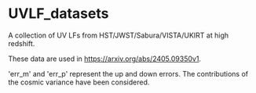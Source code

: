 # UVLF_datasets
A collection of UV LFs from HST/JWST/Sabura/VISTA/UKIRT at high redshift.

These data are used in https://arxiv.org/abs/2405.09350v1. 

'err_m' and 'err_p' represent the up and down errors. 
The contributions of the cosmic variance have been considered.
